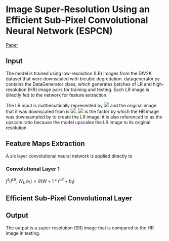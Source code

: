 # Image Super-Resolution Using an Efficient Sub-Pixel Convolutional Neural Network (ESPCN)
[Paper](https://arxiv.org/pdf/1609.05158.pdf)
## Input
The model is trained using low-resolution (LR) images from the DIV2K dataset that were downscaled with bicubic degredation. datagenerator.py contains the DataGenerator class, which generates batches of LR and high-resolution (HR) image pairs for training and testing. Each LR image is directly fed to the network for feature extraction. 

The LR input is mathematically represented by <img src="https://latex.codecogs.com/gif.latex?I^{LR}"/> and the original image that it was downscaled from is <img src="https://latex.codecogs.com/gif.latex?I^{HR}"/>. <img src="https://latex.codecogs.com/gif.latex?r"/> is the factor by which the HR image was downsampled by to create the LR image; it is also referenced to as the upscale ratio because the model upscales the LR image to its original resolution. 
## Feature Maps Extraction
A six layer convolutional neural network is applied directly to 
### Convolutional Layer 1
$`f^1(I^{LR};W_1,b_1)=\theta (W+1*I^{LR}+b_1)`$
## Efficient Sub-Pixel Convolutional Layer

## Output
The output is a super-resolution (SR) image that is compared to the HR image in testing. 

